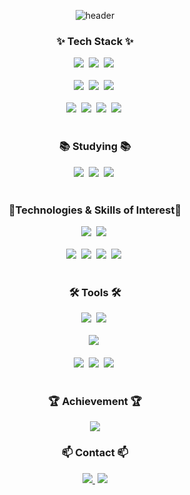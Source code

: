
<!--타이틀 부분-->
<div align="center">
  
  <!--Header-->
  ![header](https://capsule-render.vercel.app/api?type=waving&color=gradient&height=300&section=header&text=Ji%20Soo%20Hwang's%20Dev%20Space%20%f0%9f%8c%bf&fontSize=40)
  
</div>

<!--내용 부분-->
<h3 align="center">✨ Tech Stack ✨</h3>
<div align="center">
  <img src="https://img.shields.io/badge/Spring-6DB33F.svg?style=for-the-badge&logo=Spring&logoColor=fff"/>&nbsp
  <img src="https://img.shields.io/badge/Spring Boot-6DB33F.svg?style=for-the-badge&logo=spring boot&logoColor=fff">&nbsp
  <img src="https://img.shields.io/badge/java-%23ED8B00.svg?style=for-the-badge&logo=openjdk&logoColor=white">&nbsp
  
</div>

<br>

<div align="center">
  <img src="https://img.shields.io/badge/javascript-F7DF1E.svg?style=for-the-badge&logo=javascript&logoColor=20232a" />&nbsp
  <img src="https://img.shields.io/badge/html5-E34F26.svg?style=for-the-badge&logo=html5&logoColor=white" />&nbsp
  <img src="https://img.shields.io/badge/css3-1572B6.svg?style=for-the-badge&logo=css3&logoColor=white" />&nbsp
</div>

<br>

<div align="center">
  <img src="https://img.shields.io/badge/JUnit5-25A162?style=for-the-badge&logo=JUnit5&logoColor=white" />&nbsp
  <img src="https://img.shields.io/badge/Hibernate-59666C?style=for-the-badge&logo=Hibernate&logoColor=white" />&nbsp
  <img src="https://img.shields.io/badge/oracle-F80000?style=for-the-badge&logo=oracle&logoColor=white" />&nbsp  
  <img src="https://img.shields.io/badge/MySQL-4479A1?style=for-the-badge&logo=MySQL&logoColor=white" />&nbsp
</div>

<br>

<h3 align="center">📚 Studying 📚</h3>
<div align="center">
  <img src="https://img.shields.io/badge/react-20232a.svg?style=for-the-badge&logo=react&logoColor=61DAFB" />&nbsp
  <img src="https://img.shields.io/badge/Next-black?style=for-the-badge&logo=next.js&logoColor=white" />&nbsp
  <img src="https://img.shields.io/badge/typescript-007ACC.svg?style=for-the-badge&logo=typescript&logoColor=white" />&nbsp
</div>

<br>

<h3 align="center">👀Technologies & Skills of Interest👀</h3>
<div align="center">
  <img src="https://img.shields.io/badge/Redis-DC382D?style=for-the-badge&logo=Redis&logoColor=white" />&nbsp
  <img src="https://img.shields.io/badge/Apache Kafka-%3333333.svg?style=for-the-badge&logo=Apache Kafka&logoColor=white" />&nbsp
</div>

<br>

<div align="center">
  <img src="https://img.shields.io/badge/grafana-%23F46800.svg?style=for-the-badge&logo=grafana&logoColor=white" />&nbsp
  <img src="https://img.shields.io/badge/Prometheus-E6522C?style=for-the-badge&logo=Prometheus&logoColor=white" />&nbsp
  <img src="https://img.shields.io/badge/Kibana-005571?style=for-the-badge&logo=Kibana&logoColor=white" />&nbsp
  <img src="https://img.shields.io/badge/Elasticsearch-005571?style=for-the-badge&logo=Elasticsearch&logoColor=white">&nbsp
</div>

<br>

<h3 align="center">🛠 Tools 🛠</h3>
<div align="center">
  <img src="https://img.shields.io/badge/IntelliJ IDEA-000000.svg?style=for-the-badge&logo=intellij-idea&logoColor=white" />&nbsp
  <img src="https://img.shields.io/badge/VSCode-2C2C32.svg?style=for-the-badge&logo=vscode&logoColor=22ABF3" />&nbsp
</div>

<br>

<div align="center">
  <img src="https://img.shields.io/badge/DBeaver-4D4D4D?style=for-the-badge&logo=dbeaver&logoColor=white" />&nbsp
</div>

<br>

<div align="center">
  <img src="https://img.shields.io/badge/git-F05033.svg?style=for-the-badge&logo=git&logoColor=white" />&nbsp
  <img src="https://img.shields.io/badge/github-181717.svg?style=for-the-badge&logo=github&logoColor=white" />&nbsp
  <img src="https://img.shields.io/badge/Notion-F3F3F3.svg?style=for-the-badge&logo=notion&logoColor=black" />&nbsp
</div>


<br>

<h3 align="center">🏆 Achievement 🏆</h3>
<div align="center">
<a href="https://hhpluscertificateofcompletion.oopy.io/">
  <img src="https://static.spartacodingclub.kr/hanghae99/plus/completion/badge_purple.svg" />
</a>

<br>

<h3 align="center">📫 Contact 📫</h3>
<div align="center">
<!--   <a href="블로그URL">
    <img src="https://img.shields.io/badge/Velog-1EBC8F?style=for-the-badge&logo=velog&logoColor=white" />&nbsp
  </a> -->
  <a href="mailto:soleleaf.asc@gmail.com"><img src="https://img.shields.io/badge/soleleaf.asc@gmail.com-D14836?style=for-the-badge&logo=gmail&logoColor=white"/>&nbsp</a>
  <a href="https://www.linkedin.com/in/ji-soo-hwang-6150ba127"><img src="https://img.shields.io/badge/LinkedIn-0A66C2?style=for-the-badge&logo=linkedin&logoColor=fff"></a>
</div>

<!---
JiSoo-Hwang/JiSoo-Hwang is a ✨ special ✨ repository because its `README.md` (this file) appears on your GitHub profile.
You can click the Preview link to take a look at your changes.
--->
